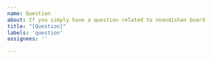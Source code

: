 ```yaml
---
name: Question
about: If you simply have a question related to noandishan board
title: "[Question]"
labels: 'question'
assignees: ''

---
```


